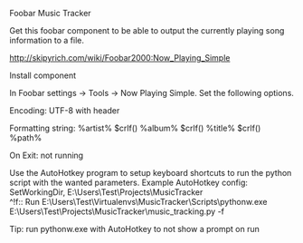 Foobar Music Tracker

Get this foobar component to be able to output the currently playing song information to a file.

http://skipyrich.com/wiki/Foobar2000:Now_Playing_Simple

Install component

In Foobar settings -> Tools -> Now Playing Simple. Set the following options.

Encoding: UTF-8 with header

Formatting string:
%artist%
$crlf()
%album%
$crlf()
%title%
$crlf()
%path%

On Exit:
not running

Use the AutoHotkey program to setup keyboard shortcuts to run the python script with the wanted parameters.
Example AutoHotkey config:
SetWorkingDir, E:\Users\Test\Projects\MusicTracker\
^!f:: Run E:\Users\Test\Virtualenvs\MusicTracker\Scripts\pythonw.exe E:\Users\Test\Projects\MusicTracker\music_tracking.py -f

Tip: run pythonw.exe with AutoHotkey to not show a prompt on run


